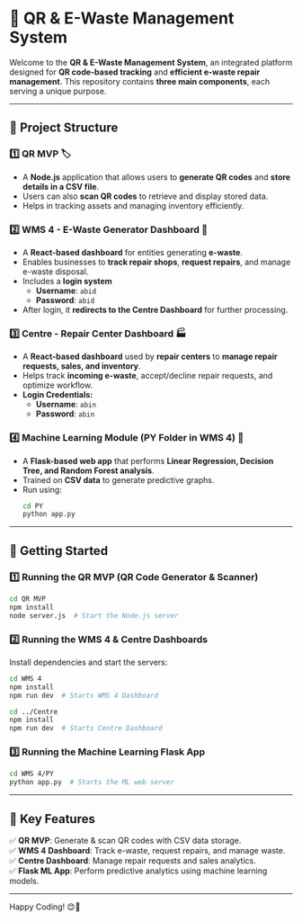 # 🚀 QR & E-Waste Management System  

Welcome to the **QR & E-Waste Management System**, an integrated platform designed for **QR code-based tracking** and **efficient e-waste repair management**. This repository contains **three main components**, each serving a unique purpose.  

---

## 📂 Project Structure  

### 1️⃣ **QR MVP** 🏷️  
- A **Node.js** application that allows users to **generate QR codes** and **store details in a CSV file**.  
- Users can also **scan QR codes** to retrieve and display stored data.  
- Helps in tracking assets and managing inventory efficiently.  

### 2️⃣ **WMS 4 - E-Waste Generator Dashboard** 🔧  
- A **React-based dashboard** for entities generating **e-waste**.  
- Enables businesses to **track repair shops**, **request repairs**, and manage e-waste disposal.  
- Includes a **login system**  
  - **Username**: `abid`  
  - **Password**: `abid`  
- After login, it **redirects to the Centre Dashboard** for further processing.  

### 3️⃣ **Centre - Repair Center Dashboard** 🏭  
- A **React-based dashboard** used by **repair centers** to **manage repair requests, sales, and inventory**.  
- Helps track **incoming e-waste**, accept/decline repair requests, and optimize workflow.  
- **Login Credentials:**  
  - **Username**: `abin`  
  - **Password**: `abin`  

### 4️⃣ **Machine Learning Module (PY Folder in WMS 4)** 🤖  
- A **Flask-based web app** that performs **Linear Regression, Decision Tree, and Random Forest analysis**.  
- Trained on **CSV data** to generate predictive graphs.  
- Run using:  
  ```bash
  cd PY
  python app.py
  ```  

---

## 🚀 Getting Started  

### **1️⃣ Running the QR MVP (QR Code Generator & Scanner)**  
```bash
cd QR MVP
npm install
node server.js  # Start the Node.js server
```

### **2️⃣ Running the WMS 4 & Centre Dashboards**  
Install dependencies and start the servers:  
```bash
cd WMS 4
npm install
npm run dev  # Starts WMS 4 Dashboard

cd ../Centre
npm install
npm run dev  # Starts Centre Dashboard
```

### **3️⃣ Running the Machine Learning Flask App**  
```bash
cd WMS 4/PY
python app.py  # Starts the ML web server
```

---

## 🎯 Key Features  

✅ **QR MVP**: Generate & scan QR codes with CSV data storage.  
✅ **WMS 4 Dashboard**: Track e-waste, request repairs, and manage waste.  
✅ **Centre Dashboard**: Manage repair requests and sales analytics.  
✅ **Flask ML App**: Perform predictive analytics using machine learning models.  

---

Happy Coding! 😊🎯  
